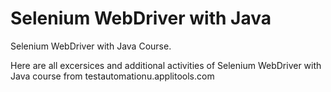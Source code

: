 # Selenium WebDriver with Java
Selenium WebDriver with Java Course.

Here are all excersices and additional activities of Selenium WebDriver with Java course from testautomationu.applitools.com
